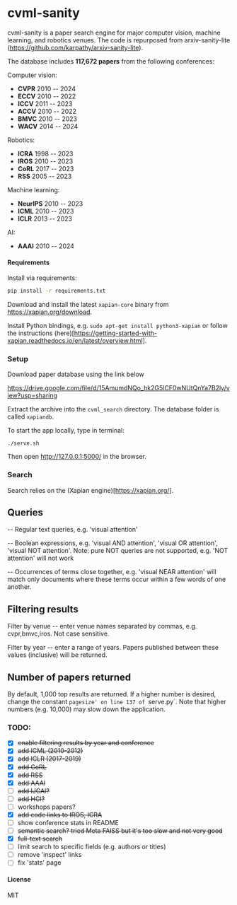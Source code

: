 # cvml-sanity

cvml-sanity is a paper search engine for major computer vision, machine learning, and robotics venues. The code is repurposed from arxiv-sanity-lite (https://github.com/karpathy/arxiv-sanity-lite).

The database includes **117,672 papers** from the following conferences:

Computer vision: 
- **CVPR** 2010 -- 2024
- **ECCV** 2010 -- 2022
- **ICCV** 2011 -- 2023
- **ACCV** 2010 -- 2022
- **BMVC** 2010 -- 2023
- **WACV** 2014 -- 2024
  
Robotics:
- **ICRA** 1998 -- 2023
- **IROS** 2010 -- 2023
- **CoRL** 2017 -- 2023
- **RSS**  2005 -- 2023

Machine learning:
- **NeurIPS** 2010 -- 2023
- **ICML** 2010 -- 2023
- **ICLR** 2013 -- 2023

AI:
- **AAAI** 2010 -- 2024

#### Requirements

Install via requirements:

```bash
pip install -r requirements.txt
```

Download and install the latest `xapian-core` binary from https://xapian.org/download.

Install Python bindings, e.g. `sudo apt-get install python3-xapian` or follow the instructions (here)[https://getting-started-with-xapian.readthedocs.io/en/latest/overview.html].

### Setup
Download paper database using the link below

https://drive.google.com/file/d/15AmumdNQo_hk2G5lCF0wNUtQnYa7B2ly/view?usp=sharing

Extract the archive into the `cvml_search` directory. The database folder is called `xapiandb`.

To start the app locally, type in terminal:

```
./serve.sh
```

Then open http://127.0.0.1:5000/ in the browser.

### Search

Search relies on the (Xapian engine)[https://xapian.org/].

## Queries

-- Regular text queries, e.g. 'visual attention'

-- Boolean expressions, e.g. 'visual AND attention', 'visual OR attention', 'visual NOT attention'. Note: pure NOT queries are not supported, e.g. 'NOT attention' will not work

-- Occurrences of terms close together, e.g. 'visual NEAR attention' will match only documents where these terms occur within a few words of one another.

## Filtering results

Filter by venue -- enter venue names separated by commas, e.g. cvpr,bmvc,iros. Not case sensitive.

Filter by year -- enter a range of years. Papers published between these values (inclusive) will be returned.

## Number of papers returned

By default, 1,000 top results are returned. If a higher number is desired, change the constant `pagesize' on line 137 of `serve.py`. Note that higher numbers (e.g. 10,000) may slow down the application.

### TODO: 
- [x] ~~enable filtering results by year and conference~~
- [x] ~~add ICML (2010-2012)~~
- [x] ~~add ICLR (2017-2019)~~
- [x] ~~add CoRL~~
- [x] ~~add RSS~~
- [x] ~~add AAAI~~
- [ ] ~~add IJCAI?~~
- [ ] ~~add HCI?~~
- [ ] workshops papers? 
- [x] ~~add code links to IROS, ICRA~~
- [ ] show conference stats in README
- [ ] ~~semantic search? tried Meta FAISS but it's too slow and not very good~~
- [x] ~~full-text search~~
- [ ] limit search to specific fields (e.g. authors or titles)
- [ ] remove 'inspect' links
- [ ] fix 'stats' page

#### License

MIT

